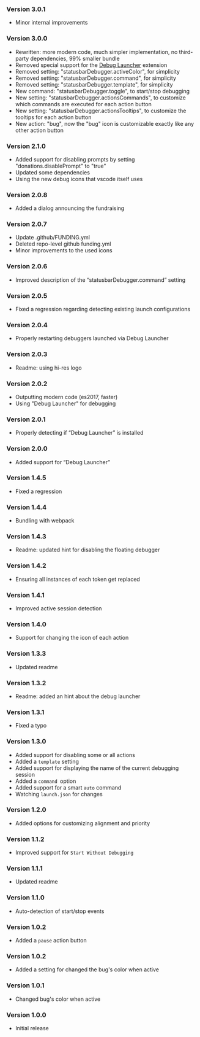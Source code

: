 ### Version 3.0.1
- Minor internal improvements

### Version 3.0.0
- Rewritten: more modern code, much simpler implementation, no third-party dependencies, 99% smaller bundle
- Removed special support for the [Debug Launcher](https://marketplace.visualstudio.com/items?itemName=fabiospampinato.vscode-debug-launcher) extension
- Removed setting: "statusbarDebugger.activeColor", for simplicity
- Removed setting: "statusbarDebugger.command", for simplicity
- Removed setting: "statusbarDebugger.template", for simplicity
- New command: "statusbarDebugger.toggle", to start/stop debugging
- New setting: "statusbarDebugger.actionsCommands", to customize which commands are executed for each action button
- New setting: "statusbarDebugger.actionsTooltips", to customize the tooltips for each action button
- New action: "bug", now the "bug" icon is customizable exactly like any other action button

### Version 2.1.0
- Added support for disabling prompts by setting "donations.disablePrompt" to "true"
- Updated some dependencies
- Using the new debug icons that vscode itself uses

### Version 2.0.8
- Added a dialog announcing the fundraising

### Version 2.0.7
- Update .github/FUNDING.yml
- Deleted repo-level github funding.yml
- Minor improvements to the used icons

### Version 2.0.6
- Improved description of the “statusbarDebugger.command” setting

### Version 2.0.5
- Fixed a regression regarding detecting existing launch configurations

### Version 2.0.4
- Properly restarting debuggers launched via Debug Launcher

### Version 2.0.3
- Readme: using hi-res logo

### Version 2.0.2
- Outputting modern code (es2017, faster)
- Using "Debug Launcher" for debugging

### Version 2.0.1
- Properly detecting if “Debug Launcher” is installed

### Version 2.0.0
- Added support for “Debug Launcher”

### Version 1.4.5
- Fixed a regression

### Version 1.4.4
- Bundling with webpack

### Version 1.4.3
- Readme: updated hint for disabling the floating debugger

### Version 1.4.2
- Ensuring all instances of each token get replaced

### Version 1.4.1
- Improved active session detection

### Version 1.4.0
- Support for changing the icon of each action

### Version 1.3.3
- Updated readme

### Version 1.3.2
- Readme: added an hint about the debug launcher

### Version 1.3.1
- Fixed a typo

### Version 1.3.0
- Added support for disabling some or all actions
- Added a `template` setting
- Added support for displaying the name of the current debugging session
- Added a `command `option
- Added support for a smart `auto` command
- Watching `launch.json` for changes

### Version 1.2.0
- Added options for customizing alignment and priority

### Version 1.1.2
- Improved support for `Start Without Debugging`

### Version 1.1.1
- Updated readme

### Version 1.1.0
- Auto-detection of start/stop events

### Version 1.0.2
- Added a `pause` action button

### Version 1.0.2
- Added a setting for changed the bug's color when active

### Version 1.0.1
- Changed bug's color when active

### Version 1.0.0
- Initial release
